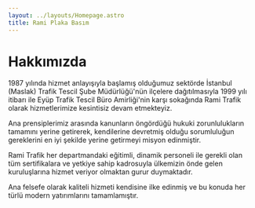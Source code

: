 ```yaml
---
layout: ../layouts/Homepage.astro
title: Rami Plaka Basım
---
```


# Hakkımızda

1987 yılında hizmet anlayışıyla başlamış olduğumuz sektörde İstanbul (Maslak) Trafik Tescil Şube Müdürlüğü'nün ilçelere dağıtılmasıyla 1999 yılı itibarı ile Eyüp Trafik Tescil Büro Amirliği'nin karşı sokağında Rami Trafik olarak hizmetlerimize kesintisiz devam etmekteyiz.

Ana prensiplerimiz arasında kanunların öngördüğü hukuki zorunlulukların tamamını yerine getirerek, kendilerine devretmiş olduğu sorumluluğun gereklerini en iyi şekilde yerine getirmeyi misyon edinmiştir.

Rami Trafik her departmandaki eğitimli, dinamik personeli ile gerekli olan tüm sertifikalara ve yetkiye sahip kadrosuyla ülkemizin önde gelen kuruluşlarına hizmet veriyor olmaktan gurur duymaktadır.

Ana felsefe olarak kaliteli hizmeti kendisine ilke edinmiş ve bu konuda her türlü modern yatırımlarını tamamlamıştır.
